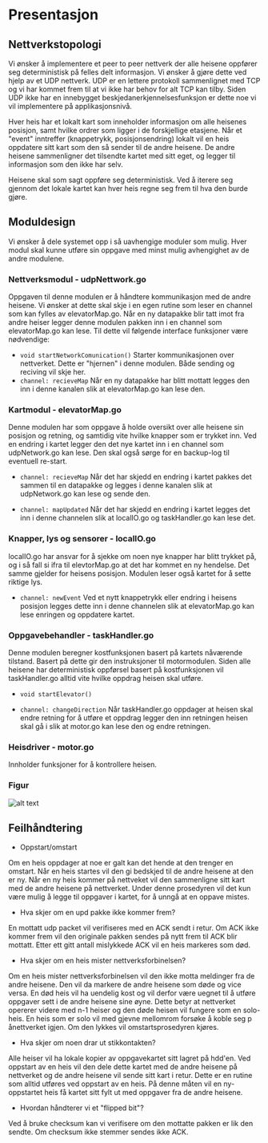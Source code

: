 # Presentasjon

## Nettverkstopologi
Vi ønsker å implementere et peer to peer nettverk der alle heisene oppfører seg deterministisk på felles delt informasjon. Vi ønsker å gjøre dette ved hjelp av et UDP nettverk. UDP er en lettere protokoll sammenlignet med TCP og vi har kommet frem til at vi ikke har behov for alt TCP kan tilby. Siden UDP ikke har en innebygget beskjedanerkjennelsesfunksjon er dette noe vi vil implementere på applikasjonsnivå.

Hver heis har et lokalt kart som inneholder informasjon om alle heisenes posisjon, samt hvilke ordrer som ligger i de forskjellige etasjene. Når et "event" inntreffer (knappetrykk, posisjonsendring) lokalt vil en heis oppdatere sitt kart som den så sender til de andre heisene. De andre heisene sammenligner det tilsendte kartet med sitt eget, og legger til informasjon som den ikke har selv. 

Heisene skal som sagt oppføre seg deterministisk. Ved å iterere seg gjennom det lokale kartet kan hver heis regne seg frem til hva den burde gjøre.

## Moduldesign
Vi ønsker å dele systemet opp i så uavhengige moduler som mulig. Hver modul skal kunne utføre sin oppgave med minst mulig avhengighet av de andre modulene.



### Nettverksmodul - udpNettwork.go

Oppgaven til denne modulen er å håndtere kommunikasjon med de andre heisene. Vi ønsker at dette skal skje i en egen rutine som leser en channel som kan fylles av elevatorMap.go. Når en ny datapakke blir tatt imot fra andre heiser legger denne modulen pakken inn i en channel som elevatorMap.go kan lese. Til dette vil følgende interface funksjoner være nødvendige:

* `void startNetworkComunication()` 
  Starter kommunikasjonen over nettverket. Dette er "hjernen" i denne modulen. Både sending og reciving vil skje her. 
* `channel: recieveMap`
  Når en ny datapakke har blitt mottatt legges den inn i denne kanalen slik at elevatorMap.go kan lese den.


### Kartmodul - elevatorMap.go

Denne modulen har som oppgave å holde oversikt over alle heisene sin posisjon og retning, og samtidig vite hvilke knapper som er trykket inn. Ved en endring i kartet legger den det nye kartet inn i en channel som udpNetwork.go kan lese. Den skal også sørge for en backup-log til eventuell re-start.

* `channel: recieveMap`
  Når det har skjedd en endring i kartet pakkes det sammen til en datapakke og legges i denne kanalen slik at udpNetwork.go kan lese og   sende den.

* `channel: mapUpdated`
  Når det har skjedd en endring i kartet legges det inn i denne channelen slik at localIO.go og taskHandler.go kan lese det.


### Knapper, lys og sensorer - localIO.go

localIO.go har ansvar for å sjekke om noen nye knapper har blitt trykket på, og i så fall si ifra til elevtorMap.go at det har kommet en ny hendelse. Det samme gjelder for heisens posisjon. Modulen leser også kartet for å sette riktige lys. 

* `channel: newEvent`
  Ved et nytt knappetrykk eller endring i heisens posisjon legges dette inn i denne channelen slik at elevatorMap.go kan lese enringen og oppdatere kartet. 

### Oppgavebehandler - taskHandler.go

Denne modulen beregner kostfunksjonen basert på kartets nåværende tilstand. Basert på dette gir den instruksjoner til motormodulen. Siden alle heisene har deterministisk oppførsel basert på kostfunksjonen vil taskHandler.go alltid vite hvilke oppdrag heisen skal utføre. 

* `void startElevator()`

* `channel: changeDirection`
  Når taskHandler.go oppdager at heisen skal endre retning for å utføre et oppdrag legger den inn retningen heisen skal gå i slik at motor.go kan lese den og endre retningen. 

### Heisdriver - motor.go

Innholder funksjoner for å kontrollere heisen. 

### Figur

![alt text](https://github.com/bendike/TTK4145/blob/master/Project/TTK4145_design.png "Logo Title Text 1")


## Feilhåndtering 

* Oppstart/omstart

Om en heis oppdager at noe er galt kan det hende at den trenger en omstart. Når en heis startes vil den gi bedskjed til de andre heisene at den er ny. Når en ny heis kommer på nettveket vil den sammenligne sitt kart med de andre heisene på nettverket. Under denne prosedyren vil det kun være mulig å legge til oppgaver i kartet, for å unngå at en oppave mistes.

* Hva skjer om en upd pakke ikke kommer frem?

En mottatt udp packet vil verifiseres med en ACK sendt i retur. Om ACK ikke kommer frem vil den originale pakken sendes på nytt frem til ACK blir mottatt. Etter ett gitt antall mislykkede ACK vil en heis markeres som død.

* Hva skjer om en heis mister nettverksforbinelsen?

Om en heis mister nettverksforbinelsen vil den ikke motta meldinger fra de andre heisene. Den vil da markere de andre heisene som døde og vice versa. En død heis vil ha uendelig kost og vil derfor være uegnet til å utføre oppgaver sett i de andre heisene sine øyne. Dette betyr at nettverket opererer videre med n-1 heiser og den døde heisen vil fungere som en solo-heis.
En heis som er solo vil med gjevne mellomrom forsøke å koble seg p ånettverket igjen. Om den lykkes vil omstartsprosedyren kjøres. 

* Hva skjer om noen drar ut stikkontakten? 

Alle heiser vil ha lokale kopier av oppgavekartet sitt lagret på hdd'en. Ved oppstart av en heis vil den dele dette kartet med de andre heisene på nettverket og de andre heisene vil sende sitt kart i retur. Dette er en rutine som alltid utføres ved oppstart av en heis. På denne måten vil en ny-oppstartet heis få kartet sitt fylt ut med oppgaver fra de andre heisene.

* Hvordan håndterer vi et "flipped bit"?

Ved å bruke checksum kan vi verifisere om den mottatte pakken er lik den sendte. Om checksum ikke stemmer sendes ikke ACK.

